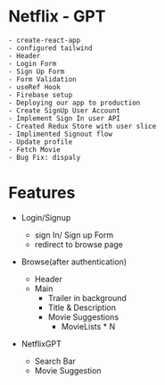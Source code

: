 # Netflix - GPT

    - create-react-app
    - configured tailwind
    - Header
    - Login Form
    - Sign Up Form
    - Form Validation
    - useRef Hook
    - Firebase setup
    - Deploying our app to production
    - Create SignUp User Account
    - Implement Sign In user API
    - Created Redux Store with user slice
    - Implimented Signout flow
    - Update profile
    - Fetch Movie 
    - Bug Fix: dispaly


# Features

- Login/Signup

  - sign In/ Sign up Form
  - redirect to browse page

- Browse(after authentication)

  - Header
  - Main
    - Trailer in background
    - Title & Description
    - Movie Suggestions
      - MovieLists \* N

- NetflixGPT
  - Search Bar
  - Movie Suggestion

